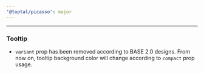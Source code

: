 ```yaml
---
'@toptal/picasso': major
---
```


---

### Tooltip

- `variant` prop has been removed according to BASE 2.0 designs. From now on, tooltip background color will change according to `compact` prop usage.
